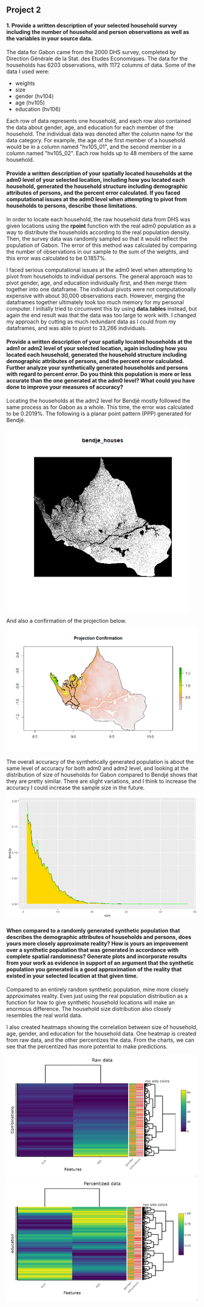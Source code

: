 ## Project 2

#### 1. Provide a written description of your selected household survey including the number of household and person observations as well as the variables in your source data.

The data for Gabon came from the 2000 DHS survey, completed by Direction Générale de la Stat. des Etudes Economiques. The data for the households has 6203 observations, with 1172 columns of data. Some of the data I used were: 

* weights
* size
* gender (hv104)
* age (hv105)
* education (hv106)

Each row of data represents one household, and each row also contained the data about gender, age, and education for each member of the household. The individual data was denoted after the column name for the data category. For example, the age of the first member of a household would be in a column named "hv105_01", and the second member in a column named "hv105_02". Each row holds up to 48 members of the same household. 

#### Provide a written description of your spatially located households at the adm0 level of your selected location, including how you located each household, generated the household structure including demographic attributes of persons, and the percent error calculated. If you faced computational issues at the adm0 level when attempting to pivot from households to persons, describe those limitations. 

In order to locate each household, the raw household data from DHS was given locations using the **rpoint** function with the real adm0 population as a way to distribute the households according to the real population density. Then, the survey data was randomly sampled so that it would reflect the population of Gabon. The error of this method was calculated by comparing the number of observations in our sample to the sum of the weights, and this error was calculated to be 0.1857%. 

I faced serious computational issues at the adm0 level when attempting to pivot from households to individual persons. The general approach was to pivot gender, age, and education individually first, and then merge them together into one dataframe. The individual pivots were not computationally expensive with about 30,000 observations each. However, merging the dataframes together ultimately took too much memory for my personal computer. I initially tried to circumvent this by using **data.tables** instead, but again the end result was that the data was too large to work with. I changed my approach by cutting as much redundant data as I could from my dataframes, and was able to pivot to 33,266 individuals. 

#### Provide a written description of your spatially located households at the adm1 or adm2 level of your selected location, again including how you located each household, generated the household structure including demographic attributes of persons, and the percent error calculated. Further analyze your synthetically generated households and persons with regard to percent error. Do you think this population is more or less accurate than the one generated at the adm0 level? What could you have done to improve your measures of accuracy?

Locating the households at the adm2 level for Bendjé mostly followed the same process as for Gabon as a whole. This time, the error was calculated to be 0.2019%. The following is a planar point pattern (PPP) generated for Bendjé. 

![](bendje_ppp_house.png)

And also a confirmation of the projection below. 

![](bendje_projection.png)

The overall accuracy of the synthetically generated population is about the same level of accuracy for both adm0 and adm2 level, and looking at the distribution of size of households for Gabon compared to Bendjé shows that they are pretty similar. There are slight variations, and I think to increase the accuracy I could increase the sample size in the future. 

![](bendje_household_dist.png)

#### When compared to a randomly generated synthetic population that describes the demographic attributes of households and persons, does yours more closely approximate reality? How is yours an improvement over a synthetic population that was generated in accordance with complete spatial randomness? Generate plots and incorporate results from your work as evidence in support of an argument that the synthetic population you generated is a good approximation of the reality that existed in your selected location at that given time.

Compared to an entirely random synthetic population, mine more closely approximates reality. Even just using the real population distribution as a function for how to give synthetic household locations will make an enormous difference. The household size distribution also closely resembles the real world data. 

I also created heatmaps showing the correlation between size of household, age, gender, and education for the household data. One heatmap is created from raw data, and the other percentizes the data. From the charts, we can see that the percentized has more potential to make predictions. 

![](raw.png)
![](percent.png)






